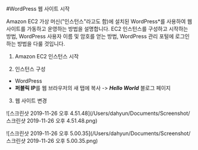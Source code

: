 #WordPress 웹 사이트 시작

Amazon EC2 가상 머신("인스턴스"라고도 함)에 설치된 WordPress*를 사용하여 웹사이트를 가동하고 운영하는 방법을 설명합니다. EC2 인스턴스를 구성하고 시작하는 방법, WordPress 사용자 이름 및 암호를 얻는 방법, WordPress 관리 포털에 로그인하는 방법을 다룰 것입니다.



1. Amazon EC2 인스턴스 시작



2. 인스턴스 구성

+ WordPress
+ **퍼블릭 IP**를 웹 브라우저의 새 탭에 복사 ->  ***Hello World*** 블로그 페이지



3. 웹 사이트 변경



![스크린샷 2019-11-26 오후 4.51.48](/Users/dahyun/Documents/Screenshot/스크린샷 2019-11-26 오후 4.51.48.png)

![스크린샷 2019-11-26 오후 5.00.35](/Users/dahyun/Documents/Screenshot/스크린샷 2019-11-26 오후 5.00.35.png)

